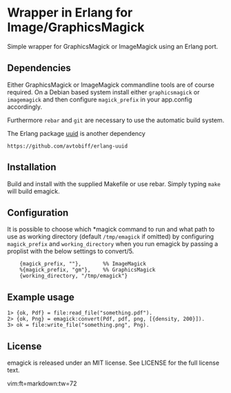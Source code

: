 # Wrapper in Erlang for Image/GraphicsMagick

Simple wrapper for GraphicsMagick or ImageMagick using an Erlang port.


## Dependencies

Either GraphicsMagick or ImageMagick commandline tools are of course
required. On a Debian based system install either `graphicsmagick` or
`imagemagick` and then configure `magick_prefix` in your app.config
accordingly.

Furthermore `rebar` and `git` are necessary to use the automatic build
system.

The Erlang package [uuid](https://github.com/avtobiff/erlang-uuid) is another dependency

    https://github.com/avtobiff/erlang-uuid


## Installation

Build and install with the supplied Makefile or use rebar. Simply typing
`make` will build emagick.


## Configuration

It is possible to choose which \*magick command to run and what path to
use as working directory (default `/tmp/emagick` if omitted) by
configuring `magick_prefix` and `working_directory` when you run emagick
by passing a proplist with the below settings to convert/5.

        {magick_prefix, ""},       %% ImageMagick
        %{magick_prefix, "gm"},    %% GraphicsMagick
        {working_directory, "/tmp/emagick"}


## Example usage

    1> {ok, Pdf} = file:read_file("something.pdf").
    2> {ok, Png} = emagick:convert(Pdf, pdf, png, [{density, 200}]).
    3> ok = file:write_file("something.png", Png).


## License

emagick is released under an MIT license. See LICENSE for the full
license text.


 vim:ft=markdown:tw=72
